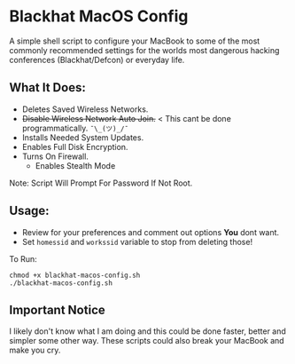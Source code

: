 # Blackhat MacOS Config
A simple shell script to configure your MacBook to some of the most commonly recommended settings for the worlds most dangerous hacking conferences (Blackhat/Defcon) or everyday life.

## What It Does:
- Deletes Saved Wireless Networks.
- ~~Disable Wireless Network Auto Join.~~ < This cant be done programmatically. `¯\_(ツ)_/¯`
- Installs Needed System Updates.
- Enables Full Disk Encryption.
- Turns On Firewall.
  - Enables Stealth Mode

Note: Script Will Prompt For Password If Not Root.

## Usage:
- Review for your preferences and comment out options **You** dont want.
- Set `homessid` and `workssid` variable to stop from deleting those!

To Run:  
```
chmod +x blackhat-macos-config.sh
./blackhat-macos-config.sh
```

## Important Notice
I likely don't know what I am doing and this could be done faster, better and simpler some other way. These scripts could also break your MacBook and make you cry.
